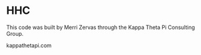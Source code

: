 # HHC

This code was built by Merri Zervas through the Kappa Theta Pi Consulting Group.

kappathetapi.com